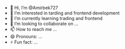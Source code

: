- 👋 Hi, I’m @Amirbek727
- 👀 I’m interested in tarding and frontend development
- 🌱 I’m currently learning trading and frontend
- 💞️ I’m looking to collaborate on ...
- 📫 How to reach me ...
- 😄 Pronouns: ...
- ⚡ Fun fact: ...

<!---
Amirbek727/Amirbek727 is a ✨ special ✨ repository because its `README.md` (this file) appears on your GitHub profile.
You can click the Preview link to take a look at your changes.
--->
